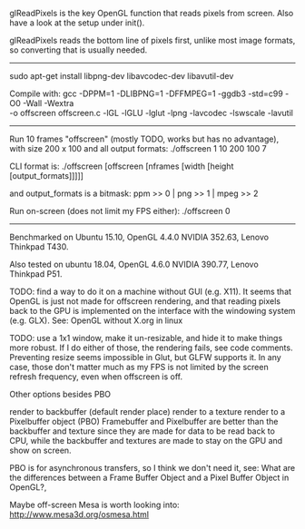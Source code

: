 
glReadPixels is the key OpenGL function that reads pixels from screen. Also have a look at the setup under init().

glReadPixels reads the bottom line of pixels first, unlike most image formats, so converting that is usually needed.

---------------------------------------------------------------
sudo apt-get install libpng-dev libavcodec-dev libavutil-dev

Compile with:
gcc -DPPM=1 -DLIBPNG=1 -DFFMPEG=1 -ggdb3 -std=c99 -O0 -Wall -Wextra \
  -o offscreen offscreen.c -lGL -lGLU -lglut -lpng -lavcodec -lswscale -lavutil

----------------------------------------------------------------

Run 10 frames "offscreen" (mostly TODO, works but has no advantage), with size 200 x 100 and all output formats:
./offscreen 1 10 200 100 7


CLI format is:
./offscreen [offscreen [nframes [width [height [output_formats]]]]]


and output_formats is a bitmask:
ppm >> 0 | png >> 1 | mpeg >> 2


Run on-screen (does not limit my FPS either):
./offscreen 0


----------------------------------------------------------------------


Benchmarked on Ubuntu 15.10, OpenGL 4.4.0 NVIDIA 352.63, Lenovo Thinkpad T430.

Also tested on ubuntu 18.04, OpenGL 4.6.0 NVIDIA 390.77, Lenovo Thinkpad P51.

TODO: find a way to do it on a machine without GUI (e.g. X11). It seems that OpenGL is just not made for offscreen rendering, and that reading pixels back to the GPU is implemented on the interface with the windowing system (e.g. GLX). See: OpenGL without X.org in linux

TODO: use a 1x1 window, make it un-resizable, and hide it to make things more robust. If I do either of those, the rendering fails, see code comments. Preventing resize seems impossible in Glut, but GLFW supports it. In any case, those don't matter much as my FPS is not limited by the screen refresh frequency, even when offscreen is off.

Other options besides PBO

render to backbuffer (default render place)
render to a texture
render to a Pixelbuffer object (PBO)
Framebuffer and Pixelbuffer are better than the backbuffer and texture since they are made for data to be read back to CPU, while the backbuffer and textures are made to stay on the GPU and show on screen.

PBO is for asynchronous transfers, so I think we don't need it, see: What are the differences between a Frame Buffer Object and a Pixel Buffer Object in OpenGL?,

Maybe off-screen Mesa is worth looking into: http://www.mesa3d.org/osmesa.html
